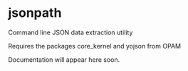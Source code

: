 jsonpath
========

Command line JSON data extraction utility

Requires the packages core_kernel and yojson from OPAM

Documentation will appear here soon.
